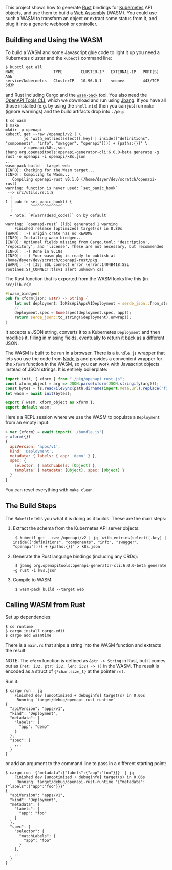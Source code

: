 This project shows how to generate [Rust](https://www.rust-lang.org/) bindings for [Kubernetes](https://kubernetes.io) API objects, and use them to build a [Web Assembly](https://webassembly.org/) (WASM). You could use such a WASM to transform an object or extract some status from it, and plug it into a generic webhook or controller.

## Building and Using the WASM

To build a WASM and some Javascript glue code to light it up you need a Kubernetes cluster and the `kubectl` command line:

```
$ kubctl get all
NAME                 TYPE        CLUSTER-IP   EXTERNAL-IP   PORT(S)   AGE
service/kubernetes   ClusterIP   10.96.0.1    <none>        443/TCP   5d3h
```

and Rust including Cargo and the [`wasm-pack`](https://github.com/rustwasm/wasm-pack) tool. You also need the [OpenAPI Tools CLI](https://github.com/OpenAPITools/openapi-generator), which we download and run using [Jbang](https://www.jbang.dev/). If you have all those installed (e.g. by using the `shell.nix`) then you can just run `make` (ignore warnings) and the build artifacts drop into `./pkg`:

```
$ cd wasm
$ make
mkdir -p openapi
kubectl get --raw /openapi/v2 | \
        jq 'with_entries(select([.key] | inside(["definitions", "components", "info", "swagger", "openapi"]))) + {paths:{}}' \
        > openapi/k8s.json
jbang org.openapitools:openapi-generator-cli:6.0.0-beta generate -g rust -o openapi -i openapi/k8s.json
...
wasm-pack build --target web
[INFO]: Checking for the Wasm target...
[INFO]: Compiling to Wasm...
   Compiling openapi-rust v0.1.0 (/home/dsyer/dev/scratch/openapi-rust)
warning: function is never used: `set_panic_hook`
 --> src/utils.rs:1:8
  |
1 | pub fn set_panic_hook() {
  |        ^^^^^^^^^^^^^^
  |
  = note: `#[warn(dead_code)]` on by default

warning: `openapi-rust` (lib) generated 1 warning
    Finished release [optimized] target(s) in 8.80s
[WARN]: :-) origin crate has no README
[INFO]: Installing wasm-bindgen...
[INFO]: Optional fields missing from Cargo.toml: 'description', 'repository', and 'license'. These are not necessary, but recommended
[INFO]: :-) Done in 9.18s
[INFO]: :-) Your wasm pkg is ready to publish at /home/dsyer/dev/scratch/openapi-rust/pkg.
[WARN]: :-) [35] SSL connect error (error:1404B418:SSL routines:ST_CONNECT:tlsv1 alert unknown ca)
```

The Rust function that is exported from the WASM looks like this (in `src/lib.rs`):

```Rust
#[wasm_bindgen]
pub fn xform(json: &str) -> String {
    let mut deployment: IoK8sApiAppsV1Deployment = serde_json::from_str(json).unwrap();
    // ...
    deployment.spec = Some(spec(deployment.spec, app));
    return serde_json::to_string(&deployment).unwrap();
}
```

It accepts a JSON string, converts it to a Kubernetes `Deployment` and then modifies it, filling in missing fields, eventually to return it back as a different JSON.

The WASM is built to be run in a browser. There is a `bundle.js` wrapper that lets you use the code from [Node.js](https://nodejs.org) and provides a convenient wrapper for the `xform` function in the WASM, so you can work with Javascript objects instead of JSON strings. It is entirely boilerplate:

```javascript
import init, { xform } from "./pkg/openapi_rust.js";
const xform_object = arg => JSON.parse(xform(JSON.stringify(arg)));
const bytes = fs.readFileSync(path.dirname(import.meta.url).replace('file://', '') + '/pkg/openapi_rust_bg.wasm');
let wasm = await init(bytes);

export { wasm, xform_object as xform };
export default wasm;
```

Here's a REPL session where we use the WASM to populate a `Deployment` from an empty input:

```javascript
> var {xform} = await import('./bundle.js')
> xform({})
{
  apiVersion: 'apps/v1',
  kind: 'Deployment',
  metadata: { labels: { app: 'demo' } },
  spec: {
    selector: { matchLabels: [Object] },
    template: { metadata: [Object], spec: [Object] }
  }
}
```

You can reset everything with `make clean`.

## The Build Steps

The `Makefile` tells you what it is doing as it builds. These are the main steps:

1. Extract the schema from the Kubernetes API server objects:

        $ kubectl get --raw /openapi/v2 | jq 'with_entries(select([.key] | inside(["definitions", "components", "info", "swagger", "openapi"]))) + {paths:{}}' > k8s.json
2. Generate the Rust language bindings (including any CRDs):

        $ jbang org.openapitools:openapi-generator-cli:6.0.0-beta generate -g rust -i k8s.json
3. Compile to WASM:

        $ wasm-pack build --target web

## Calling WASM from Rust

Set up dependencies:

```
$ cd runtime
$ cargo install cargo-edit
$ cargo add wasmtime
```

There is a `main.rs` that ships a string into the WASM function and extracts the result.

NOTE: The `xform` function is defined as `&str -> String` in Rust, but it comes out as `(ret: i32, ptr: i32, len: i32) -> ()` in the WASM. The result is encoded as a struct of `{*char,size_t}` at the pointer `ret`.

Run it:

```
$ cargo run | jq
    Finished dev [unoptimized + debuginfo] target(s) in 0.06s
     Running `target/debug/openapi-rust-runtime`
{
  "apiVersion": "apps/v1",
  "kind": "Deployment",
  "metadata": {
    "labels": {
      "app": "demo"
    }
  },
  "spec": {
    ...
  }
}
```

or add an argument to the command line to pass in a different starting point:

```
$ cargo run '{"metadata":{"labels":{"app":"foo"}}}' | jq
    Finished dev [unoptimized + debuginfo] target(s) in 0.06s
     Running `target/debug/openapi-rust-runtime '{"metadata":{"labels":{"app":"foo"}}}'`
{
  "apiVersion": "apps/v1",
  "kind": "Deployment",
  "metadata": {
    "labels": {
      "app": "foo"
    }
  },
  "spec": {
    "selector": {
      "matchLabels": {
        "app": "foo"
      }
    },
    ...
  }
}
```